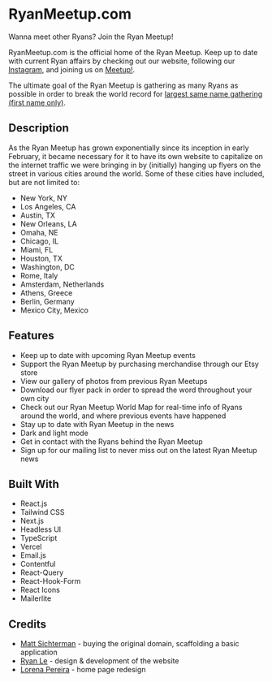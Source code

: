 # RyanMeetup.com

Wanna meet other Ryans? Join the Ryan Meetup!

RyanMeetup.com is the official home of the Ryan Meetup. Keep up to date with current Ryan affairs by checking out our website, following our [Instagram](https://www.instagram.com/ryanmeetup/), and joining us on [Meetup!](https://www.ryanmeetup.com/join).

The ultimate goal of the Ryan Meetup is gathering as many Ryans as possible in order to break the world record for [largest same name gathering (first name only)](https://www.guinnessworldrecords.com/world-records/largest-same-name-gathering-first-name).

## Description

As the Ryan Meetup has grown exponentially since its inception in early February, it became necessary for it to have its own website to capitalize on the internet traffic we were bringing in by (initially) hanging up flyers on the street in various cities around the world. Some of these cities have included, but are not limited to:

- New York, NY
- Los Angeles, CA
- Austin, TX
- New Orleans, LA
- Omaha, NE
- Chicago, IL
- Miami, FL
- Houston, TX
- Washington, DC
- Rome, Italy
- Amsterdam, Netherlands
- Athens, Greece
- Berlin, Germany
- Mexico City, Mexico

## Features

- Keep up to date with upcoming Ryan Meetup events
- Support the Ryan Meetup by purchasing merchandise through our Etsy store
- View our gallery of photos from previous Ryan Meetups
- Download our flyer pack in order to spread the word throughout your own city
- Check out our Ryan Meetup World Map for real-time info of Ryans around the world, and where previous events have happened
- Stay up to date with Ryan Meetup in the news
- Dark and light mode
- Get in contact with the Ryans behind the Ryan Meetup
- Sign up for our mailing list to never miss out on the latest Ryan Meetup news

## Built With

- React.js
- Tailwind CSS
- Next.js
- Headless UI
- TypeScript
- Vercel
- Email.js
- Contentful
- React-Query
- React-Hook-Form
- React Icons
- Mailerlite

## Credits

- [Matt Sichterman](https://www.msich.dev/) - buying the original domain, scaffolding a basic application
- [Ryan Le](https://ryanle.dev/) - design & development of the website
- [Lorena Pereira](https://lorenapereira.com/) - home page redesign
